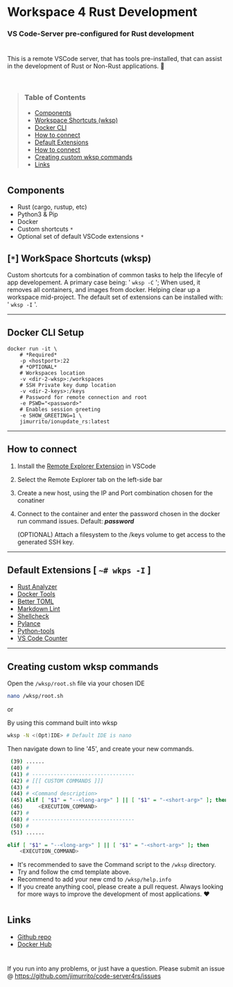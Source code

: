 # Workspace 4 Rust Development
### VS Code-Server pre-configured for Rust development
#
This is a remote VSCode server, that has tools pre-installed, that can assist in the development of Rust or Non-Rust applications. 🦀

<br>

> ### Table of Contents
> - [Components]()
> - [Workspace Shortcuts (wksp)]()
> - [Docker CLI]()
> - [How to connect]()
> - [Default Extensions]()
> - [How to connect]()
> - [Creating custom wksp commands]()
> - [Links]()

#

## Components
- Rust (cargo, rustup, etc)
- Python3 & Pip
- Docker
- Custom shortcuts `*`
- Optional set of default VSCode extensions `*`

## [`*`] WorkSpace Shortcuts (wksp)
Custom shortcuts for a combination of common tasks to help the lifecyle of app developement. 
A primary case being: ' `wksp -C` '; When used, it removes all containers, and images from docker. Helping clear up a workspace mid-project.
The default set of extensions can be installed with: ' `wksp -I` '.

---

## Docker CLI Setup
```docker
docker run -it \
    # *Required*
    -p <hostport>:22
    # *OPTIONAL*
    # Workspaces location
    -v <dir-2-wksp>:/workspaces
    # SSH Private key dump location
    -v <dir-2-keys>:/keys
    # Password for remote connection and root
    -e PSWD="<password>"
    # Enables session greeting
    -e SHOW_GREETING=1 \
    jimurrito/ionupdate_rs:latest

```

---

## How to connect

1. Install the [Remote Explorer Extension](https://marketplace.visualstudio.com/items?itemName=ms-vscode-remote.remote-ssh) in VSCode
2. Select the Remote Explorer tab on the left-side bar
3. Create a new host, using the IP and Port combination chosen for the conatiner
4. Connect to the container and enter the password chosen in the docker run command issues. Default: ***password***
   
   (OPTIONAL) Attach a filesystem to the /keys volume to get access to the generated SSH key.

---

## Default Extensions [ ```~# wkps -I``` ] 
- [Rust Analyzer](https://marketplace.visualstudio.com/items?itemName=rust-lang.rust-analyzer)
- [Docker Tools](https://marketplace.visualstudio.com/items?itemName=ms-azuretools.vscode-docker)
- [Better TOML](https://marketplace.visualstudio.com/items?itemName=bungcip.better-toml)
- [Markdown Lint](https://marketplace.visualstudio.com/items?itemName=DavidAnson.vscode-markdownlint)
- [Shellcheck](https://marketplace.visualstudio.com/items?itemName=timonwong.shellcheck)
- [Pylance](https://marketplace.visualstudio.com/items?itemName=ms-python.vscode-pylance)
- [Python-tools](https://marketplace.visualstudio.com/items?itemName=ms-python.python)
- [VS Code Counter]([Python-tools](https://marketplace.visualstudio.com/items?itemName=ms-python.python))

---

## Creating custom wksp commands
   Open the ```/wksp/root.sh``` file via your chosen IDE
   ```sh
   nano /wksp/root.sh
   ```
   or
   
   By using this command built into wksp
   ```sh
   wksp -N <(Opt)IDE> # Default IDE is nano
   ```
   Then navigate down to line '45', and create your new commands.
   ```sh
    (39) ......
    (40) #
    (41) # ---------------------------------
    (42) # [[[ CUSTOM COMMANDS ]]]
    (43) #
    (44) # <Command description>
    (45) elif [ "$1" = "--<long-arg>" ] || [ "$1" = "-<short-arg>" ]; then
    (46)     <EXECUTION_COMMAND>
    (47) #
    (48) # ---------------------------------
    (50) #
    (51) ......
   ```
   ```sh
   elif [ "$1" = "--<long-arg>" ] || [ "$1" = "-<short-arg>" ]; then
       <EXECUTION_COMMAND>
   ```
   - It's recommended to save the Command script to the ```/wksp``` directory.
   - Try and follow the cmd template above.
   - Recommend to add your new cmd to ```/wksp/help.info```
   - If you create anything cool, please create a pull request. Always looking for more ways to improve the development of most applications. ❤️

#

## Links
- [Github repo]()
- [Docker Hub]()

#

If you run into any problems, or just have a question. Please submit an issue @ https://github.com/jimurrito/code-server4rs/issues
